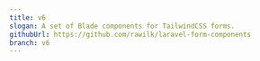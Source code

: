 ```yaml
---
title: v6
slogan: A set of Blade components for TailwindCSS forms.
githubUrl: https://github.com/rawilk/laravel-form-components
branch: v6
---
```

